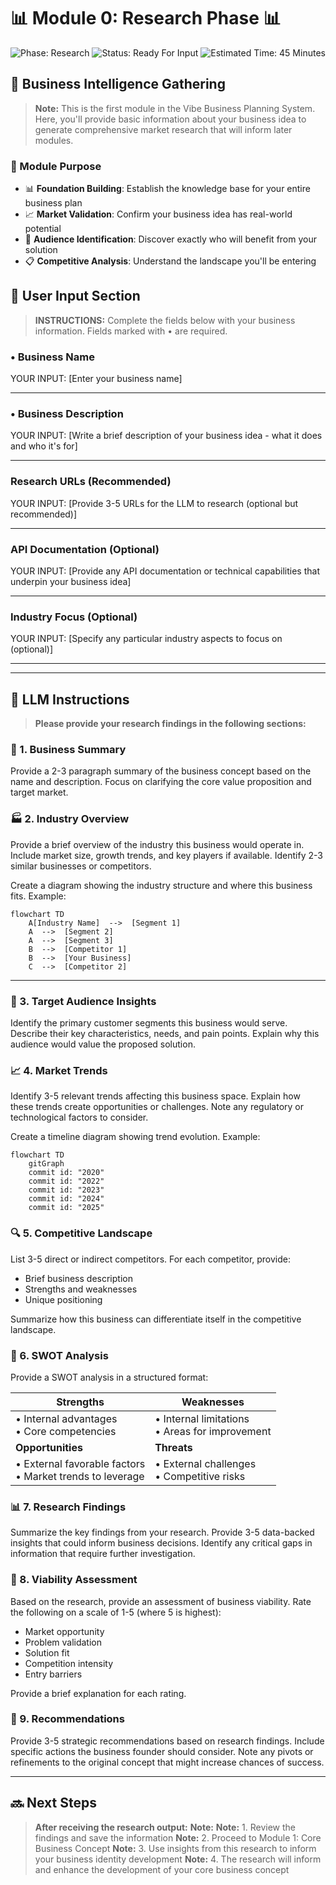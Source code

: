 # 📊 Module 0: Research Phase 📊

![Phase: Research](https://img.shields.io/badge/Phase-Research-5BCEFA?style=for-the-badge)
![Status: Ready For Input](https://img.shields.io/badge/Status-Ready_For_Input-22C55E?style=for-the-badge)
![Estimated Time: 45 Minutes](https://img.shields.io/badge/Estimated_Time-45_Minutes-F5A9B8?style=flat-square)

## 🔎 Business Intelligence Gathering

> **Note:** This is the first module in the Vibe Business Planning System. Here, you'll provide basic information about your business idea to generate comprehensive market research that will inform later modules.

### 🚀 Module Purpose

- 📊 **Foundation Building**: Establish the knowledge base for your entire business plan
- 📈 **Market Validation**: Confirm your business idea has real-world potential
- 👥 **Audience Identification**: Discover exactly who will benefit from your solution
- 📋 **Competitive Analysis**: Understand the landscape you'll be entering

## 📝 User Input Section

> **INSTRUCTIONS:** Complete the fields below with your business information. Fields marked with • are required.

### • **Business Name**
YOUR INPUT: [Enter your business name]

---

### • **Business Description**
YOUR INPUT: [Write a brief description of your business idea - what it does and who it's for]

---

### **Research URLs** (Recommended)
YOUR INPUT: [Provide 3-5 URLs for the LLM to research (optional but recommended)]

---

### **API Documentation** (Optional)
YOUR INPUT: [Provide any API documentation or technical capabilities that underpin your business idea]

---

### **Industry Focus** (Optional)
YOUR INPUT: [Specify any particular industry aspects to focus on (optional)]

---

---

## 📓 LLM Instructions

> **Please provide your research findings in the following sections:**

### 🔎 1. Business Summary

Provide a 2-3 paragraph summary of the business concept based on the name and description. Focus on clarifying the core value proposition and target market.

### 🏭 2. Industry Overview

Provide a brief overview of the industry this business would operate in. Include market size, growth trends, and key players if available. Identify 2-3 similar businesses or competitors.

Create a diagram showing the industry structure and where this business fits. Example:
```mermaid
flowchart TD
    A[Industry Name]  -->  [Segment 1]
    A  -->  [Segment 2]
    A  -->  [Segment 3]
    B  -->  [Competitor 1]
    B  -->  [Your Business]
    C  -->  [Competitor 2]
```


---


### 👥 3. Target Audience Insights

Identify the primary customer segments this business would serve. Describe their key characteristics, needs, and pain points. Explain why this audience would value the proposed solution.

### 📈 4. Market Trends

Identify 3-5 relevant trends affecting this business space. Explain how these trends create opportunities or challenges. Note any regulatory or technological factors to consider.

Create a timeline diagram showing trend evolution. Example:
```mermaid
flowchart TD
    gitGraph
    commit id: "2020"
    commit id: "2022"
    commit id: "2023"
    commit id: "2024"
    commit id: "2025"
```

### 🔍 5. Competitive Landscape

List 3-5 direct or indirect competitors. For each competitor, provide:
- Brief business description
- Strengths and weaknesses
- Unique positioning

Summarize how this business can differentiate itself in the competitive landscape.

### 📑 6. SWOT Analysis

Provide a SWOT analysis in a structured format:

| **Strengths** | **Weaknesses** |
|--------------|----------------|
| • Internal advantages<br>• Core competencies | • Internal limitations<br>• Areas for improvement |
| **Opportunities** | **Threats** |
| • External favorable factors<br>• Market trends to leverage | • External challenges<br>• Competitive risks |

### 📊 7. Research Findings

Summarize the key findings from your research. Provide 3-5 data-backed insights that could inform business decisions. Identify any critical gaps in information that require further investigation.

### 💸 8. Viability Assessment

Based on the research, provide an assessment of business viability. Rate the following on a scale of 1-5 (where 5 is highest):
- Market opportunity
- Problem validation
- Solution fit
- Competition intensity
- Entry barriers

Provide a brief explanation for each rating.

### 📌 9. Recommendations

Provide 3-5 strategic recommendations based on research findings. Include specific actions the business founder should consider. Note any pivots or refinements to the original concept that might increase chances of success.


---

## 🔜 Next Steps

> **After receiving the research output:**
> **Note:** 
> **Note:** 1. Review the findings and save the information
> **Note:** 2. Proceed to Module 1: Core Business Concept
> **Note:** 3. Use insights from this research to inform your business identity development
> **Note:** 4. The research will inform and enhance the development of your core business concept
